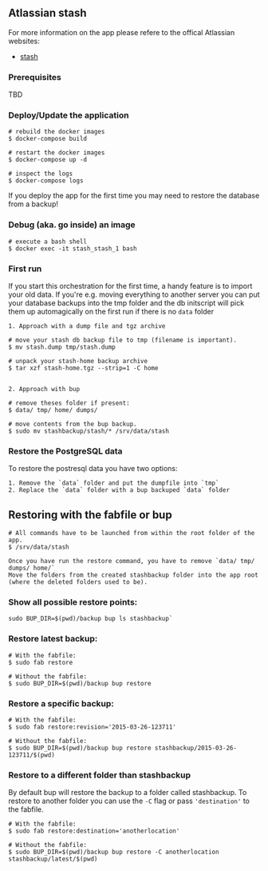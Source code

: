 ## Atlassian stash

For more information on the app please refere to the offical
Atlassian websites:


- [stash](https://www.atlassian.com/software/stash)

### Prerequisites

TBD

### Deploy/Update the application

    # rebuild the docker images
    $ docker-compose build

    # restart the docker images
    $ docker-compose up -d

    # inspect the logs
    $ docker-compose logs

If you deploy the app for the first time you may need to restore the database
from a backup!

### Debug (aka. go inside) an image

    # execute a bash shell
    $ docker exec -it stash_stash_1 bash

### First run

If you start this orchestration for the first time, a handy feature is to
import your old data. If you're e.g. moving everything to another server
you can put your database backups into the tmp folder and the db initscript
will pick them up automagically on the first run if there is no `data` folder


    1. Approach with a dump file and tgz archive

    # move your stash db backup file to tmp (filename is important).
    $ mv stash.dump tmp/stash.dump

    # unpack your stash-home backup archive
    $ tar xzf stash-home.tgz --strip=1 -C home


    2. Approach with bup

    # remove theses folder if present:
    $ data/ tmp/ home/ dumps/

    # move contents from the bup backup.
    $ sudo mv stashbackup/stash/* /srv/data/stash

### Restore the PostgreSQL data

To restore the postresql data you have two options:

    1. Remove the `data` folder and put the dumpfile into `tmp`
    2. Replace the `data` folder with a bup backuped `data` folder

## Restoring with the fabfile or bup

    # All commands have to be launched from within the root folder of the app.
    $ /srv/data/stash

    Once you have run the restore command, you have to remove `data/ tmp/ dumps/ home/`
    Move the folders from the created stashbackup folder into the app root (where the deleted folders used to be).

### Show all possible restore points:

    sudo BUP_DIR=$(pwd)/backup bup ls stashbackup`

### Restore latest backup:

    # With the fabfile:
    $ sudo fab restore

    # Without the fabfile:
    $ sudo BUP_DIR=$(pwd)/backup bup restore

### Restore a specific backup:

    # With the fabfile:
    $ sudo fab restore:revision='2015-03-26-123711'

    # Without the fabfile:
    $ sudo BUP_DIR=$(pwd)/backup bup restore stashbackup/2015-03-26-123711/$(pwd)

### Restore to a different folder than stashbackup

By default bup will restore the backup to a folder called stashbackup.
To restore to another folder you can use the `-C` flag or pass `'destination'`
to the fabfile.

    # With the fabfile:
    $ sudo fab restore:destination='anotherlocation'

    # Without the fabfile:
    $ sudo BUP_DIR=$(pwd)/backup bup restore -C anotherlocation stashbackup/latest/$(pwd)

